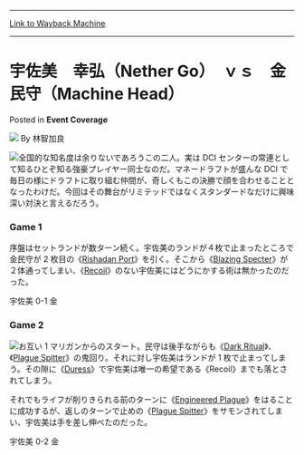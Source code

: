 
---
[Link to Wayback Machine](https://web.archive.org/web/20200929003153/https://magic.wizards.com/en/articles/archive/event-coverage/%E5%AE%87%E4%BD%90%E7%BE%8E%E3%80%80%E5%B9%B8%E5%BC%98%EF%BC%88nether-go%EF%BC%89%E3%80%80%EF%BD%96%EF%BD%93%E3%80%80%E9%87%91%E6%B0%91%E5%AE%88%EF%BC%88machine-head%EF%BC%89%E3%80%80%E3%80%80%E3%80%80%E3%80%80%E3%80%80-2000-01-01)

[_metadata_:author]:- "林智加良"
[_metadata_:description]:- "全国的な知名度は余りないであろうこの二人。実は DCI センターの常連として知るひとぞ知る強豪プレイヤー同士なのだ。マネードラフトが盛んな DCI で毎日の様にドラフトに取り組む仲間が、奇しくもこの決勝で顔を合わせることとなったわけだ。今回はその舞台がリミテッドではなくスタンダードなだけに興味深い対決と言えるだろう。 Game 1 序盤はセットランドが数ターン続く。宇佐美のランドが４枚で止まったところで金民守が 2 枚目の《Rishadan Port》を引く。そこから《Blazing Specter》が２体通ってしまい、《Recoil》のない宇佐美にはどうにかする術は無かったのだった。 宇佐美 0-1 金"
[_metadata_:generator]:- "Drupal 7 (http://drupal.org)"
[_metadata_:node]:- "759346"
[_metadata_:publish_date]:- "2000-01-01"
[_metadata_:source]:- "div-main-content"
[_metadata_:title]:- "宇佐美　幸弘（Nether Go）　ｖｓ　金民守（Machine Head）　　　　　"
[_metadata_:wayback_capture_timestamp]:- "2020-09-29 00:31:53"
[_metadata_:wayback_raw_url]:- "https://web.archive.org/web/20200929003153id_/https://magic.wizards.com/en/articles/archive/event-coverage/%E5%AE%87%E4%BD%90%E7%BE%8E%E3%80%80%E5%B9%B8%E5%BC%98%EF%BC%88nether-go%EF%BC%89%E3%80%80%EF%BD%96%EF%BD%93%E3%80%80%E9%87%91%E6%B0%91%E5%AE%88%EF%BC%88machine-head%EF%BC%89%E3%80%80%E3%80%80%E3%80%80%E3%80%80%E3%80%80-2000-01-01"
[_metadata_:wayback_url]:- "https://magic.wizards.com/en/articles/archive/event-coverage/%E5%AE%87%E4%BD%90%E7%BE%8E%E3%80%80%E5%B9%B8%E5%BC%98%EF%BC%88nether-go%EF%BC%89%E3%80%80%EF%BD%96%EF%BD%93%E3%80%80%E9%87%91%E6%B0%91%E5%AE%88%EF%BC%88machine-head%EF%BC%89%E3%80%80%E3%80%80%E3%80%80%E3%80%80%E3%80%80-2000-01-01"
---


宇佐美　幸弘（Nether Go）　ｖｓ　金民守（Machine Head）
======================================



 Posted in **Event Coverage**







![](https://media.magic.wizards.com/styles/auth_small/public/generic-avatar-150_227.png)
By 林智加良











![](https://media.magic.wizards.com/image_legacy_migration/sideboard/images/JPNAT01/326F.jpg)全国的な知名度は余りないであろうこの二人。実は DCI センターの常連として知るひとぞ知る強豪プレイヤー同士なのだ。マネードラフトが盛んな DCI で毎日の様にドラフトに取り組む仲間が、奇しくもこの決勝で顔を合わせることとなったわけだ。今回はその舞台がリミテッドではなくスタンダードなだけに興味深い対決と言えるだろう。


### Game 1


序盤はセットランドが数ターン続く。宇佐美のランドが４枚で止まったところで金民守が 2 枚目の《[Rishadan Port](http://gatherer.wizards.com/Pages/Card/Details.aspx?name=Rishadan+Port)》を引く。そこから《[Blazing Specter](http://gatherer.wizards.com/Pages/Card/Details.aspx?name=Blazing+Specter)》が２体通ってしまい、《[Recoil](http://gatherer.wizards.com/Pages/Card/Details.aspx?name=Recoil)》のない宇佐美にはどうにかする術は無かったのだった。


宇佐美 0-1 金


### Game 2


![](https://media.magic.wizards.com/image_legacy_migration/sideboard/images/JPNAT01/332F.jpg)お互い 1 マリガンからのスタート。民守は後手ながらも《[Dark Ritual](http://gatherer.wizards.com/Pages/Card/Details.aspx?name=Dark+Ritual)》、《[Plague Spitter](http://gatherer.wizards.com/Pages/Card/Details.aspx?name=Plague+Spitter)》の鬼回り。それに対し宇佐美はランドが 1 枚で止まってしまう。その隙に《[Duress](http://gatherer.wizards.com/Pages/Card/Details.aspx?name=Duress)》で宇佐美は唯一の希望である《Recoil》までも落とされてしまう。


それでもライフが削りきられる前のターンに《[Engineered Plague](http://gatherer.wizards.com/Pages/Card/Details.aspx?name=Engineered+Plague)》をはることに成功するが、返しのターンで止めの《[Plague Spitter](http://gatherer.wizards.com/Pages/Card/Details.aspx?name=Plague+Spitter)》をサモンされてしまい、宇佐美は手を差し伸べたのだった。


宇佐美 0-2 金







